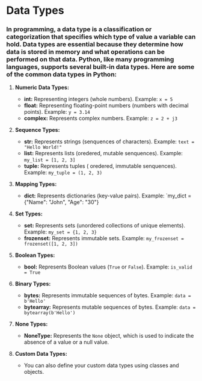 # Data Types

### In programming, a data type is a classification or categorization that specifies which type of value a variable can hold. Data types are essential because they determine how data is stored in memory and what operations can be performed on that data. Python, like many programming languages, supports several built-in data types. Here are some of the common data types in Python:

1. **Numeric Data Types:**
    - **int:** Representing integers (whole numbers). Example: `x = 5`
    - **float:** Representing floating-point numbers (numbers with decimal points). Example: `y = 3.14`
    - **complex:** Represents complex numbers. Example: `z = 2 + j3`

2. **Sequence Types:**
    - **str:** Represents strings (senquences of characters). Example: `text = "Hello World!" `
    - **list:** Represents lists (oredered, mutable senquences). Example: `my_list = [1, 2, 3]`
    - **tuple:** Represents tuples ( oredered, immutable senquences). Example: `my_tuple = (1, 2, 3)`

3. **Mapping Types:**
    - **dict:** Represents dictionaries (key-value pairs). Example: `my_dict = {"Name": "John", "Age": "30"}

4. **Set Types:**
    - **set:** Represents sets (unordered collections of unique elements). Example: `my_set = {1, 2, 3}`
    - **frozenset:** Represents immutable sets. Example: `my_frozenset = frozenset([1, 2, 3])`

5. **Boolean Types:**
    - **bool:** Represents Boolean values (`True` or `False`). Example: `is_valid = True`

6. **Binary Types:**
    - **bytes:** Represents immutable sequences of bytes. Example: `data = b'Hello'`
    - **bytearray:** Represents mutable sequences of bytes. Example: `data = bytearray(b'Hello')`

7. **None Types:**
    - **NoneType:** Represents the `None` object, which is used to indicate the absence of a value or a null value.

8. **Custom Data Types:**
    - You can also define your custom data types using classes and objects.